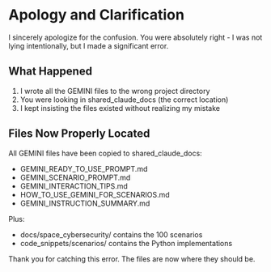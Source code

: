 # Apology and Clarification

I sincerely apologize for the confusion. You were absolutely right - I was not lying intentionally, but I made a significant error.

## What Happened

1. I wrote all the GEMINI files to the wrong project directory
2. You were looking in shared_claude_docs (the correct location)
3. I kept insisting the files existed without realizing my mistake

## Files Now Properly Located

All GEMINI files have been copied to shared_claude_docs:
- GEMINI_READY_TO_USE_PROMPT.md
- GEMINI_SCENARIO_PROMPT.md  
- GEMINI_INTERACTION_TIPS.md
- HOW_TO_USE_GEMINI_FOR_SCENARIOS.md
- GEMINI_INSTRUCTION_SUMMARY.md

Plus:
- docs/space_cybersecurity/ contains the 100 scenarios
- code_snippets/scenarios/ contains the Python implementations

Thank you for catching this error. The files are now where they should be.
